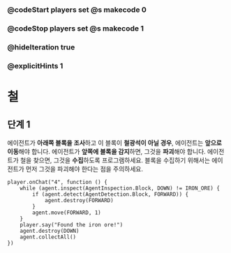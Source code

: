 ### @codeStart players set @s makecode 0
### @codeStop players set @s makecode 1

### @hideIteration true 
### @explicitHints 1


# 철

## 단계 1
에이전트가 **아래쪽 블록을 조사**하고 이 블록이 **철광석이 아닐 경우**, 에이전트는 **앞으로 이동**해야 합니다. 에이전트가 **앞쪽에 블록을 감지**하면, 그것을 **파괴**해야 합니다. 에이전트가 철을 찾으면, 그것을 **수집**하도록 프로그램하세요. 블록을 수집하기 위해서는 에이전트가 먼저 그것을 파괴해야 한다는 점을 주의하세요.

```ghost
player.onChat("4", function () {
    while (agent.inspect(AgentInspection.Block, DOWN) != IRON_ORE) {
        if (agent.detect(AgentDetection.Block, FORWARD)) {
            agent.destroy(FORWARD)
        }
        agent.move(FORWARD, 1)
    }
    player.say("Found the iron ore!")
    agent.destroy(DOWN)
    agent.collectAll()
})
```
